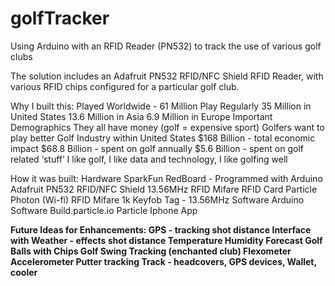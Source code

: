 # golfTracker
Using Arduino with an RFID Reader (PN532) to track the use of various golf clubs

The solution includes an Adafruit PN532 RFID/NFC Shield RFID Reader, with various RFID chips configured for a particular golf club. 

Why I built this:
Played Worldwide - 61 Million Play Regularly 
35 Million in United States
13.6 Million in Asia
6.9 Million in Europe
Important Demographics
They all have money (golf = expensive sport)
Golfers want to play better
Golf Industry within United States
$168 Billion - total economic impact
$68.8 Billion - spent on golf annually
$5.6 Billion - spent on golf related ‘stuff’
I like golf, I like data and technology, I like golfing well

How it was built:
Hardware
SparkFun RedBoard - Programmed with Arduino
Adafruit PN532 RFID/NFC Shield 
13.56MHz RFID
Mifare RFID Card
Particle Photon (Wi-fi)
RFID Mifare 1k Keyfob Tag - 13.56MHz
Software
Arduino Software
Build.particle.io
Particle Iphone App

<strong>Future Ideas for Enhancements:
GPS - tracking shot distance
Interface with Weather - effects shot distance
Temperature
Humidity
Forecast
Golf Balls with Chips
Golf Swing Tracking (enchanted club)
Flexometer
Accelerometer
Putter tracking
Track - headcovers, GPS devices, Wallet, cooler
